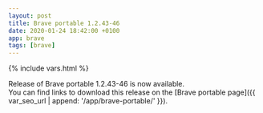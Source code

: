 ```yaml
---
layout: post
title: Brave portable 1.2.43-46
date: 2020-01-24 18:42:00 +0100
app: brave
tags: [brave]
---
```

{% include vars.html %}

Release of Brave portable 1.2.43-46 is now available.<br />
You can find links to download this release on the [Brave portable page]({{ var_seo_url | append: '/app/brave-portable/' }}).